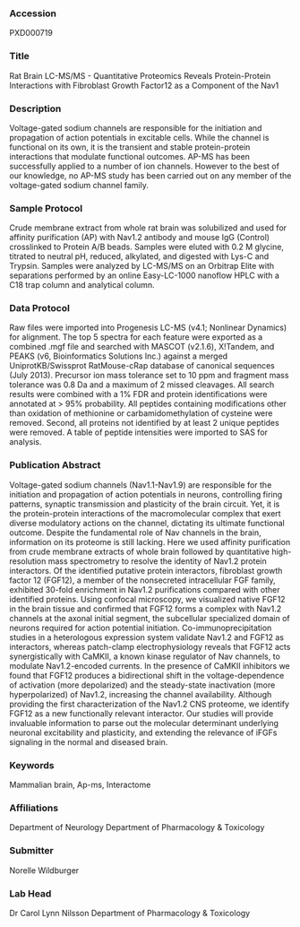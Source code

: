 ### Accession
PXD000719

### Title
Rat Brain LC-MS/MS -  Quantitative Proteomics Reveals Protein-Protein Interactions with Fibroblast Growth Factor12 as a Component of the Nav1

### Description
Voltage-gated sodium channels are responsible for the initiation and propagation of action potentials in excitable cells. While the channel is functional on its own, it is the transient and stable protein-protein interactions that modulate functional outcomes. AP-MS has been successfully applied to a number of ion channels. However to the best of our knowledge, no AP-MS study has been carried out on any member of the voltage-gated sodium channel family.

### Sample Protocol
Crude membrane extract from whole rat brain was solubilized and used for affinity purification (AP) with Nav1.2 antibody and mouse IgG (Control) crosslinked to Protein A/B beads. Samples were eluted with 0.2 M glycine, titrated to neutral pH, reduced, alkylated, and digested with Lys-C and Trypsin. Samples were analyzed by LC-MS/MS on an Orbitrap Elite with separations performed by an online Easy-LC-1000 nanoflow HPLC with a C18 trap column and analytical column.

### Data Protocol
Raw files were imported into Progenesis LC-MS (v4.1; Nonlinear Dynamics) for alignment. The top 5 spectra for each feature were exported as a combined .mgf file and searched with MASCOT (v2.1.6), X!Tandem, and PEAKS (v6, Bioinformatics Solutions Inc.) against a merged UniprotKB/Swissprot RatMouse-cRap database of canonical sequences (July 2013). Precursor ion mass tolerance set to 10 ppm and fragment mass tolerance was 0.8 Da and a maximum of 2 missed cleavages. All search results were combined with a 1% FDR and protein identifications were annotated at > 95% probability. All peptides containing modifications other than oxidation of methionine or carbamidomethylation of cysteine were removed. Second, all proteins not identified by at least 2 unique peptides were removed. A table of peptide intensities were imported to SAS for analysis.

### Publication Abstract
Voltage-gated sodium channels (Nav1.1-Nav1.9) are responsible for the initiation and propagation of action potentials in neurons, controlling firing patterns, synaptic transmission and plasticity of the brain circuit. Yet, it is the protein-protein interactions of the macromolecular complex that exert diverse modulatory actions on the channel, dictating its ultimate functional outcome. Despite the fundamental role of Nav channels in the brain, information on its proteome is still lacking. Here we used affinity purification from crude membrane extracts of whole brain followed by quantitative high-resolution mass spectrometry to resolve the identity of Nav1.2 protein interactors. Of the identified putative protein interactors, fibroblast growth factor 12 (FGF12), a member of the nonsecreted intracellular FGF family, exhibited 30-fold enrichment in Nav1.2 purifications compared with other identified proteins. Using confocal microscopy, we visualized native FGF12 in the brain tissue and confirmed that FGF12 forms a complex with Nav1.2 channels at the axonal initial segment, the subcellular specialized domain of neurons required for action potential initiation. Co-immunoprecipitation studies in a heterologous expression system validate Nav1.2 and FGF12 as interactors, whereas patch-clamp electrophysiology reveals that FGF12 acts synergistically with CaMKII, a known kinase regulator of Nav channels, to modulate Nav1.2-encoded currents. In the presence of CaMKII inhibitors we found that FGF12 produces a bidirectional shift in the voltage-dependence of activation (more depolarized) and the steady-state inactivation (more hyperpolarized) of Nav1.2, increasing the channel availability. Although providing the first characterization of the Nav1.2 CNS proteome, we identify FGF12 as a new functionally relevant interactor. Our studies will provide invaluable information to parse out the molecular determinant underlying neuronal excitability and plasticity, and extending the relevance of iFGFs signaling in the normal and diseased brain.

### Keywords
Mammalian brain, Ap-ms, Interactome

### Affiliations
Department of Neurology
Department of Pharmacology & Toxicology

### Submitter
Norelle Wildburger

### Lab Head
Dr Carol Lynn Nilsson
Department of Pharmacology & Toxicology


